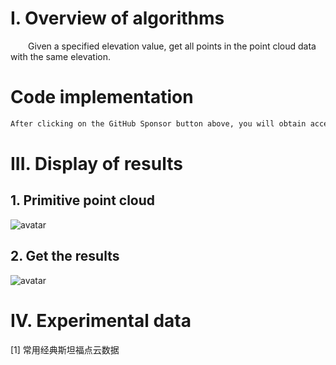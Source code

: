 #  I. Overview of algorithms 

   Given a specified elevation value, get all points in the point cloud data with the same elevation. 

#  Code implementation 

  ```python  
After clicking on the GitHub Sponsor button above, you will obtain access permissions to my private code repository ( https://github.com/slowlon/my_code_bar ) to view this blog code. By searching the code number of this blog, you can find the code you need, code number is: 2024020309574497008
  ```  
#  III. Display of results 

##  1. Primitive point cloud 

 ![avatar]( 47ff749d52d04d458bd249a40892c7c9.png) 

##  2. Get the results 

 ![avatar]( 236f639a3e944d0db1724aff1bc14d41.png) 

#  IV. Experimental data 

 [1] 常用经典斯坦福点云数据 

